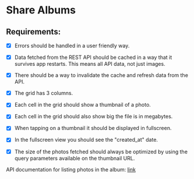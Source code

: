 # Share Albums


## Requirements:
- [x] Errors should be handled in a user friendly way.
- [x] Data fetched from the REST API should be cached in a way that it survives app restarts. This means all API data, not just images.
- [x] There should be a way to invalidate the cache and refresh data from the API.
- [x] The grid has 3 columns.
- [x] Each cell in the grid should show a thumbnail of a photo.
- [x] Each cell in the grid should also show big the file is in megabytes.
- [x] When tapping on a thumbnail it should be displayed in fullscreen.
- [x] In the fullscreen view you should see the "created_at" date.
- [x] The size of the photos fetched should always be optimized by using the query parameters available on the thumbnail URL.


API documentation for listing photos in the album: [link](https://docs.kiliaro.io/resources/shares/#list-media-in-a-shared-item)
